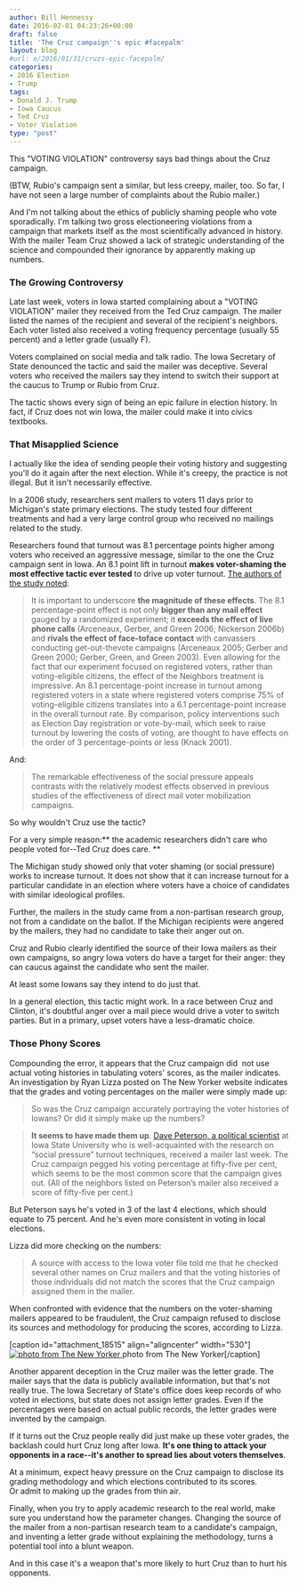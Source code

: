 ```yaml
---
author: Bill Hennessy
date: 2016-02-01 04:23:26+00:00
draft: false
title: 'The Cruz campaign''s epic #facepalm'
layout: blog
#url: e/2016/01/31/cruzs-epic-facepalm/
categories:
- 2016 Election
- Trump
tags:
- Donald J. Trump
- Iowa Caucus
- Ted Cruz
- Voter Violation
type: "post"
---
```


This "VOTING VIOLATION" controversy says bad things about the Cruz campaign.

(BTW, Rubio's campaign sent a similar, but less creepy, mailer, too. So far, I have not seen a large number of complaints about the Rubio mailer.)

And I'm not talking about the ethics of publicly shaming people who vote sporadically. I'm talking two gross electioneering violations from a campaign that markets itself as the most scientifically advanced in history. With the mailer Team Cruz showed a lack of strategic understanding of the science and compounded their ignorance by apparently making up numbers.



### The Growing Controversy



Late last week, voters in Iowa started complaining about a "VOTING VIOLATION" mailer they received from the Ted Cruz campaign. The mailer listed the names of the recipient and several of the recipient's neighbors. Each voter listed also received a voting frequency percentage (usually 55 percent) and a letter grade (usually F).

Voters complained on social media and talk radio. The Iowa Secretary of State denounced the tactic and said the mailer was deceptive. Several voters who received the mailers say they intend to switch their support at the caucus to Trump or Rubio from Cruz.

The tactic shows every sign of being an epic failure in election history. In fact, if Cruz does not win Iowa, the mailer could make it into civics textbooks.



### That Misapplied Science



I actually like the idea of sending people their voting history and suggesting you'll do it again after the next election. While it's creepy, the practice is not illegal. But it isn't necessarily effective.

In a 2006 study, researchers sent mailers to voters 11 days prior to Michigan's state primary elections. The study tested four different treatments and had a very large control group who received no mailings related to the study.

Researchers found that turnout was 8.1 percentage points higher among voters who received an aggressive message, similar to the one the Cruz campaign sent in Iowa. An 8.1 point lift in turnout **makes voter-shaming the most effective tactic ever tested** to drive up voter turnout. [The authors of the study noted](https://isps.yale.edu/sites/default/files/publication/2012/12/ISPS08-001.pdf):



> It is important to underscore **the magnitude of these effects**. The 8.1 percentage-point effect is not only **bigger than any mail effect** gauged by a randomized experiment; it **exceeds the effect of live phone calls** (Arceneaux, Gerber, and Green 2006; Nickerson 2006b) and **rivals the effect of face-toface contact** with canvassers conducting get-out-thevote campaigns (Arceneaux 2005; Gerber and Green 2000; Gerber, Green, and Green 2003). Even allowing for the fact that our experiment focused on registered voters, rather than voting-eligible citizens, the effect of the Neighbors treatment is impressive. An 8.1 percentage-point increase in turnout among registered voters in a state where registered voters comprise 75% of voting-eligible citizens translates into a 6.1 percentage-point increase in the overall turnout rate. By comparison, policy interventions such as Election Day registration or vote-by-mail, which seek to raise turnout by lowering the costs of voting, are thought to have effects on the order of 3 percentage-points or less (Knack 2001).



And:



> The remarkable effectiveness of the social pressure appeals contrasts with the relatively modest effects observed in previous studies of the effectiveness of direct mail voter mobilization campaigns.



So why wouldn't Cruz use the tactic?

For a very simple reason:** the academic researchers didn't care who people voted for--Ted Cruz does care. **

The Michigan study showed only that voter shaming (or social pressure) works to increase turnout. It does not show that it can increase turnout for a particular candidate in an election where voters have a choice of candidates with similar ideological profiles.

Further, the mailers in the study came from a non-partisan research group, not from a candidate on the ballot. If the Michigan recipients were angered by the mailers, they had no candidate to take their anger out on.

Cruz and Rubio clearly identified the source of their Iowa mailers as their own campaigns, so angry Iowa voters do have a target for their anger: they can caucus against the candidate who sent the mailer.

At least some Iowans say they intend to do just that.

In a general election, this tactic might work. In a race between Cruz and Clinton, it's doubtful anger over a mail piece would drive a voter to switch parties. But in a primary, upset voters have a less-dramatic choice.



### Those Phony Scores



Compounding the error, it appears that the Cruz campaign did  not use actual voting histories in tabulating voters' scores, as the mailer indicates. An investigation by Ryan Lizza posted on The New Yorker website indicates that the grades and voting percentages on the mailer were simply made up:



> 

> 
> So was the Cruz campaign accurately portraying the voter histories of Iowans? Or did it simply make up the numbers?
> 
> 

> 
> **It seems to have made them up**. [Dave Peterson, a political scientist](https://www.pols.iastate.edu/directory/david-peterson/) at Iowa State University who is well-acquainted with the research on “social pressure” turnout techniques, received a mailer last week. The Cruz campaign pegged his voting percentage at fifty-five per cent, which seems to be the most common score that the campaign gives out. (All of the neighbors listed on Peterson’s mailer also received a score of fifty-five per cent.)
> 
> 






But Peterson says he's voted in 3 of the last 4 elections, which should equate to 75 percent. And he's even more consistent in voting in local elections.





Lizza did more checking on the numbers:





> 

> 
> A source with access to the Iowa voter file told me that he checked several other names on Cruz mailers and that the voting histories of those individuals did not match the scores that the Cruz campaign assigned them in the mailer.
> 
> 




When confronted with evidence that the numbers on the voter-shaming mailers appeared to be fraudulent, the Cruz campaign refused to disclose its sources and methodology for producing the scores, according to Lizza.

[caption id="attachment_18515" align="aligncenter" width="530"][![photo from The New Yorker](https://hennessysview.com/wp-content/uploads/2016/01/Lizza-Iowa-Cruz-mailer.jpg)
](https://www.newyorker.com/news/news-desk/ted-cruzs-iowa-mailers-are-more-fraudulent-than-everyone-thinks) photo from The New Yorker[/caption]

Another apparent deception in the Cruz mailer was the letter grade. The mailer says that the data is publicly available information, but that's not really true. The Iowa Secretary of State's office does keep records of who voted in elections, but state does not assign letter grades. Even if the percentages were based on actual public records, the letter grades were invented by the campaign.

If it turns out the Cruz people really did just make up these voter grades, the backlash could hurt Cruz long after Iowa. **It's one thing to attack your opponents in a race--it's another to spread lies about voters themselves**.

At a minimum, expect heavy pressure on the Cruz campaign to disclose its grading methodology and which elections contributed to its scores. Or admit to making up the grades from thin air.

Finally, when you try to apply academic research to the real world, make sure you understand how the parameter changes. Changing the source of the mailer from a non-partisan research team to a candidate's campaign, and inventing a letter grade without explaining the methodology, turns a potential tool into a blunt weapon.

And in this case it's a weapon that's more likely to hurt Cruz than to hurt his opponents.
